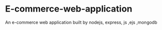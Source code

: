 # E-commerce-web-application
An e-commerce web application built by nodejs, express, js ,ejs ,mongodb 
